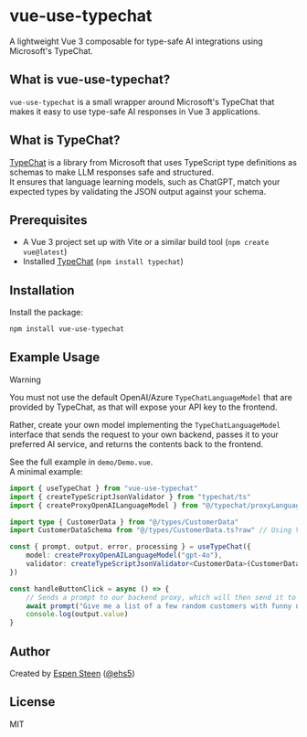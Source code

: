 # vue-use-typechat
A lightweight Vue 3 composable for type-safe AI integrations using Microsoft's TypeChat.


## What is vue-use-typechat?
`vue-use-typechat` is a small wrapper around Microsoft's TypeChat that makes it easy to use type-safe AI responses in Vue 3 applications.


## What is TypeChat?
[TypeChat](https://github.com/microsoft/TypeChat) is a library from Microsoft that uses TypeScript type definitions as schemas to make LLM responses safe and structured.  
It ensures that language learning models, such as ChatGPT, match your expected types by validating the JSON output against your schema.


## Prerequisites
- A Vue 3 project set up with Vite or a similar build tool (`npm create vue@latest`)
- Installed [TypeChat](https://www.npmjs.com/package/typechat) (`npm install typechat`)


## Installation
Install the package:

```bash
npm install vue-use-typechat
```


## Example Usage
> [!WARNING] 
> You must not use the default OpenAI/Azure `TypeChatLanguageModel` that are provided by TypeChat, as that will expose your API key to the frontend.
> 
> Rather, create your own model implementing the `TypeChatLanguageModel` interface that sends the request to your own backend, passes it to your preferred AI service, and returns the contents back to the frontend.


See the full example in `demo/Demo.vue`.  
A minimal example:

```ts
import { useTypeChat } from "vue-use-typechat"
import { createTypeScriptJsonValidator } from "typechat/ts"
import { createProxyOpenAILanguageModel } from "@/typechat/proxyLanguageModel"

import type { CustomerData } from "@/types/CustomerData"
import CustomerDataSchema from "@/types/CustomerData.ts?raw" // Using Vite, this loads the type as a string

const { prompt, output, error, processing } = useTypeChat({
    model: createProxyOpenAILanguageModel("gpt-4o"),
    validator: createTypeScriptJsonValidator<CustomerData>(CustomerDataSchema, "CustomerData")
})

const handleButtonClick = async () => {
    // Sends a prompt to our backend proxy, which will then send it to the AI service and return the result with the correct type
    await prompt("Give me a list of a few random customers with funny names")
    console.log(output.value)
}
```


## Author
Created by [Espen Steen](https://steen.cc) ([@ehs5](https://github.com/ehs5))

## License
MIT